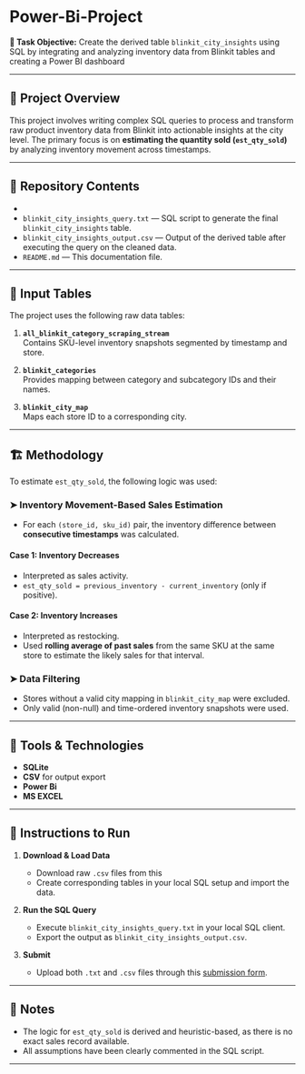 # Power-Bi-Project

**🎯 Task Objective:** Create the derived table `blinkit_city_insights` using SQL by integrating and analyzing inventory data from Blinkit tables and creating a Power BI dashboard 

---

## 📁 Project Overview

This project involves writing complex SQL queries to process and transform raw product inventory data from Blinkit into actionable insights at the city level. The primary focus is on **estimating the quantity sold (`est_qty_sold`)** by analyzing inventory movement across timestamps. 

---

## 📂 Repository Contents
-
- `blinkit_city_insights_query.txt` — SQL script to generate the final `blinkit_city_insights` table.
- `blinkit_city_insights_output.csv` — Output of the derived table after executing the query on the cleaned data.
- `README.md` — This documentation file.

---

## 🧮 Input Tables

The project uses the following raw data tables:

1. **`all_blinkit_category_scraping_stream`**  
   Contains SKU-level inventory snapshots segmented by timestamp and store.

2. **`blinkit_categories`**  
   Provides mapping between category and subcategory IDs and their names.

3. **`blinkit_city_map`**  
   Maps each store ID to a corresponding city.

---

## 🏗️ Methodology

To estimate `est_qty_sold`, the following logic was used:

### ➤ Inventory Movement-Based Sales Estimation

- For each `(store_id, sku_id)` pair, the inventory difference between **consecutive timestamps** was calculated.

#### Case 1: Inventory Decreases  
- Interpreted as sales activity.
- `est_qty_sold = previous_inventory - current_inventory` (only if positive).

#### Case 2: Inventory Increases  
- Interpreted as restocking.
- Used **rolling average of past sales** from the same SKU at the same store to estimate the likely sales for that interval.

### ➤ Data Filtering
- Stores without a valid city mapping in `blinkit_city_map` were excluded.
- Only valid (non-null) and time-ordered inventory snapshots were used.

---

## 🧰 Tools & Technologies

- **SQLite**
- **CSV** for output export
- **Power Bi**
- **MS EXCEL**

---

## 📝 Instructions to Run

1. **Download & Load Data**
   - Download raw `.csv` files from this
   - Create corresponding tables in your local SQL setup and import the data.

2. **Run the SQL Query**
   - Execute `blinkit_city_insights_query.txt` in your local SQL client.
   - Export the output as `blinkit_city_insights_output.csv`.

3. **Submit**
   - Upload both `.txt` and `.csv` files through this [submission form](https://docs.google.com/forms/d/e/1FAIpQLSevF_nBbFT7MtXdncjNSoSk9iFKOXdu3zzUcYxmPwEAUIsoXw/viewform?usp=dialog).

---

## 📌 Notes

- The logic for `est_qty_sold` is derived and heuristic-based, as there is no exact sales record available.
- All assumptions have been clearly commented in the SQL script.

---
